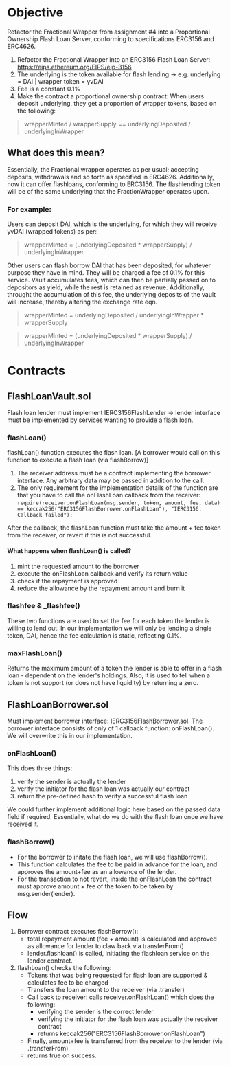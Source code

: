 # Objective
Refactor the Fractional Wrapper from assignment #4 into a Proportional Ownership Flash Loan Server, conforming to specifications ERC3156 and ERC4626.

1) Refactor the Fractional Wrapper into an ERC3156 Flash Loan Server: https://eips.ethereum.org/EIPS/eip-3156
2) The underlying is the token available for flash lending -> e.g. underlying = DAI  | wrapper token = yvDAI
3) Fee is a constant 0.1%
4) Make the contract a proportional ownership contract: When users deposit underlying, they get a proportion of wrapper tokens, based on the following:
> wrapperMinted / wrapperSupply == underlyingDeposited / underlyingInWrapper

## What does this mean?
Essentially, the Fractional wrapper operates as per usual; accepting deposits, withdrawals and so forth as specified in ERC4626.
Additionally, now it can offer flashloans, conforming to ERC3156. 
The flashlending token will be of the same underlying that the FractionWrapper operates upon.

### For example: 
Users can deposit DAI, which is the underlying, for which they will receive yvDAI (wrapped tokens) as per:
> wrapperMinted = (underlyingDeposited * wrapperSupply) / underlyingInWrapper 

Other users can flash borrow DAI that has been deposited, for whatever purpose they have in mind.
They will be charged a fee of 0.1% for this service. Vault accumulates fees, which can then be partially passed on to depositors as yield, while the rest is retained as revenue.
Additionally, throught the accumulation of this fee, the underlying deposits of the vault will increase, thereby altering the exchange rate eqn.

> wrapperMinted = underlyingDeposited / underlyingInWrapper * wrapperSupply

> wrapperMinted = (underlyingDeposited * wrapperSupply) / underlyingInWrapper 

# Contracts

## FlashLoanVault.sol
Flash loan lender must implement IERC3156FlashLender -> lender interface must be implemented by services wanting to provide a flash loan. 

### flashLoan()
flashLoan() function executes the flash loan. [A borrower would call on this function to execute a flash loan (via flashBorrow)]
1. The receiver address must be a contract implementing the borrower interface. Any arbitrary data may be passed in addition to the call.
2. The only requirement for the implementation details of the function are that you have to call the onFlashLoan callback from the receiver:
`require(receiver.onFlashLoan(msg.sender, token, amount, fee, data) == keccak256("ERC3156FlashBorrower.onFlashLoan"), "IERC3156: Callback failed");`

After the callback, the flashLoan function must take the amount + fee token from the receiver, or revert if this is not successful.

#### What happens when flashLoan() is called?
1. mint the requested amount to the borrower
2. execute the onFlashLoan callback and verify its return value
3. check if the repayment is approved
4. reduce the allowance by the repayment amount and burn it

### flashfee & _flashfee()
These two functions are used to set the fee for each token the lender is willing to lend out. In our implementation we will only be lending a single token, DAI, hence the fee calculation is static, reflecting 0.1%.

### maxFlashLoan()
Returns the maximum amount of a token the lender is able to offer in a flash loan - dependent on the lender's holdings.
Also, it is used to tell when a token is not support (or does not have liquidity) by returning a zero.

## FlashLoanBorrower.sol
Must implement borrower interface: IERC3156FlashBorrower.sol. 
The borrower interface consists of only of 1 callback function: onFlashLoan(). We will overwrite this in our implementation.

### onFlashLoan()
This does three things:
1. verify the sender is actually the lender
2. verify the initiator for the flash loan was actually our contract
3. return the pre-defined hash to verify a successful flash loan

We could further implement additional logic here based on the passed data field if required. Essentially, what do we do with the flash loan once we have received it.

### flashBorrow()
- For the borrower to initate the flash loan, we will use flashBorrow().
- This function calculates the fee to be paid in advance for the loan, and approves the amount+fee as an allowance of the lender.
- For the transaction to not revert, inside the onFlashLoan the contract must approve amount + fee of the token to be taken by msg.sender(lender).

## Flow
1. Borrower contract executes flashBorrow():
    - total repayment amount (fee + amount) is calculated and approved as allowance for lender to claw back via transferFrom()
    - lender.flashloan() is called, initiating the flashloan service on the lender contract.
2. flashLoan() checks the following:
    - Tokens that was being requested for flash loan are supported & calculates fee to be charged
    - Transfers the loan amount to the receiver (via .transfer)
    - Call back to receiver: calls receiver.onFlashLoan() which does the following:
        - verifying the sender is the correct lender
        - verifying the initiator for the flash loan was actually the receiver contract 
        - returns keccak256("ERC3156FlashBorrower.onFlashLoan")
    - Finally, amount+fee is transferred from the receiver to the lender (via .transferFrom)
    - returns true on success.




